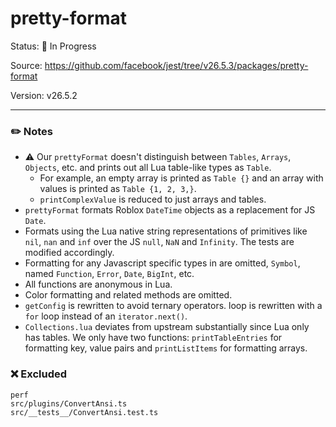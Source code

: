# pretty-format

Status: :hammer: In Progress

Source: https://github.com/facebook/jest/tree/v26.5.3/packages/pretty-format

Version: v26.5.2

---

### :pencil2: Notes
* :warning: Our `prettyFormat` doesn't distinguish between `Tables`, `Arrays`, `Objects`, etc. and prints out all Lua table-like types as `Table`.
    * For example, an empty array is printed as `Table {}` and an array with values is printed as `Table {1, 2, 3,}`.
    * `printComplexValue` is reduced to just arrays and tables.
* `prettyFormat` formats Roblox `DateTime` objects as a replacement for JS `Date`.
* Formats using the Lua native string representations of primitives like `nil`, `nan` and `inf` over the JS `null`, `NaN` and `Infinity`. The tests are modified accordingly.
* Formatting for any Javascript specific types in are omitted, `Symbol`, named `Function`, `Error`, `Date`, `BigInt`, etc.
* All functions are anonymous in Lua.
* Color formatting and related methods are omitted.
* `getConfig` is rewritten to avoid ternary operators.
loop is rewritten with a `for` loop instead of an `iterator.next()`.
* `Collections.lua` deviates from upstream substantially since Lua only has tables. We only have two functions: `printTableEntries` for formatting key, value pairs and `printListItems` for formatting arrays.

### :x: Excluded
```
perf
src/plugins/ConvertAnsi.ts
src/__tests__/ConvertAnsi.test.ts
```